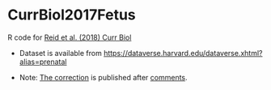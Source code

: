 # CurrBiol2017Fetus
R code for [Reid et al. (2018) Curr Biol](http://www.cell.com/current-biology/fulltext/S0960-9822(17)30580-8)

- Dataset is available from https://dataverse.harvard.edu/dataverse.xhtml?alias=prenatal

- Note: [The correction](http://www.cell.com/current-biology/abstract/S0960-9822(17)30773-X) is published after [comments](https://twitter.com/dicemt/status/874278949882183680).
